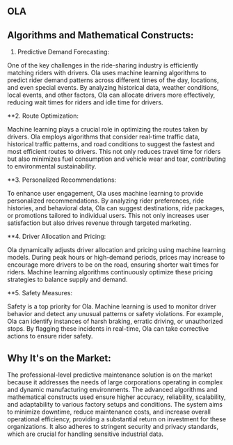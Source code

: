## OLA 

## Algorithms and Mathematical Constructs:

1. Predictive Demand Forecasting:

One of the key challenges in the ride-sharing industry is efficiently matching riders with drivers. Ola uses machine learning algorithms to predict rider demand patterns across different times of the day, locations, and even special events. By analyzing historical data, weather conditions, local events, and other factors, Ola can allocate drivers more effectively, reducing wait times for riders and idle time for drivers.

**2. Route Optimization:

Machine learning plays a crucial role in optimizing the routes taken by drivers. Ola employs algorithms that consider real-time traffic data, historical traffic patterns, and road conditions to suggest the fastest and most efficient routes to drivers. This not only reduces travel time for riders but also minimizes fuel consumption and vehicle wear and tear, contributing to environmental sustainability.

**3. Personalized Recommendations:

To enhance user engagement, Ola uses machine learning to provide personalized recommendations. By analyzing rider preferences, ride histories, and behavioral data, Ola can suggest destinations, ride packages, or promotions tailored to individual users. This not only increases user satisfaction but also drives revenue through targeted marketing.

**4. Driver Allocation and Pricing:

Ola dynamically adjusts driver allocation and pricing using machine learning models. During peak hours or high-demand periods, prices may increase to encourage more drivers to be on the road, ensuring shorter wait times for riders. Machine learning algorithms continuously optimize these pricing strategies to balance supply and demand.

**5. Safety Measures:

Safety is a top priority for Ola. Machine learning is used to monitor driver behavior and detect any unusual patterns or safety violations. For example, Ola can identify instances of harsh braking, erratic driving, or unauthorized stops. By flagging these incidents in real-time, Ola can take corrective actions to ensure rider safety.

## Why It's on the Market:

The professional-level predictive maintenance solution is on the market because it addresses the needs of large corporations operating in complex and dynamic manufacturing environments. The advanced algorithms and mathematical constructs used ensure higher accuracy, reliability, scalability, and adaptability to various factory setups and conditions. The system aims to minimize downtime, reduce maintenance costs, and increase overall operational efficiency, providing a substantial return on investment for these organizations. It also adheres to stringent security and privacy standards, which are crucial for handling sensitive industrial data.
